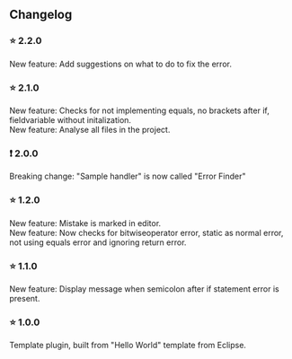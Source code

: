 ## Changelog 

### :star: 2.2.0    
New feature: Add suggestions on what to do to fix the error.

### :star: 2.1.0
New feature: Checks for not implementing equals, no brackets after if, fieldvariable without initalization.   
New feature: Analyse all files in the project.

### :exclamation: 2.0.0 
Breaking change: "Sample handler" is now called "Error Finder"

### :star: 1.2.0 
New feature: Mistake is marked in editor.  
New feature: Now checks for bitwiseoperator error, static as normal error, not using equals error and ignoring return error.

### :star: 1.1.0 
New feature: Display message when semicolon after if statement error is present. 

### :star: 1.0.0 
Template plugin, built from "Hello World" template from Eclipse.
